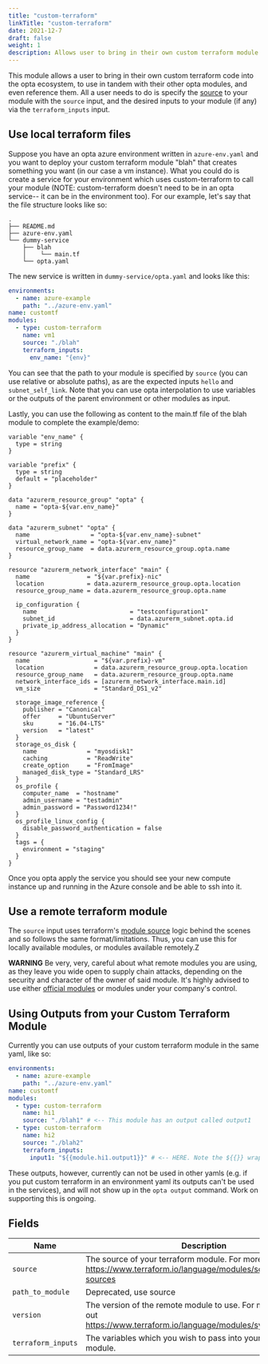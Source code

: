 ```yaml
---
title: "custom-terraform"
linkTitle: "custom-terraform"
date: 2021-12-7
draft: false
weight: 1
description: Allows user to bring in their own custom terraform module
---
```


This module allows a user to bring in their own custom terraform code into the opta ecosystem, to use in tandem with
their other opta modules, and even reference them. All a user needs to do is specify the 
[source](https://www.terraform.io/language/modules/sources#module-sources)
to your module with the `source` input, and the desired inputs to your module (if any) via the 
`terraform_inputs` input.

## Use local terraform files
Suppose you have an opta azure environment written in `azure-env.yaml` and you want to deploy your custom terraform module
"blah" that creates something you want (in our case a vm instance). What you could do is create a service for your
environment which uses custom-terraform to call your module (NOTE: custom-terraform doesn't need to be in an opta 
service-- it can be in the environment too). For our example, let's say that the file structure looks like so:

```
.
├── README.md
├── azure-env.yaml
└── dummy-service
    ├── blah
    │    └── main.tf
    └── opta.yaml
```

The new service is written in `dummy-service/opta.yaml` and looks like this:

```yaml
environments:
  - name: azure-example
    path: "../azure-env.yaml"
name: customtf
modules:
  - type: custom-terraform
    name: vm1
    source: "./blah"
    terraform_inputs:
      env_name: "{env}"
```

You can see that the path to your module is specified by `source` (you can use relative or absolute paths),
as are the expected inputs `hello` and `subnet_self_link`. Note that you can use opta interpolation to use variables or
the outputs of the parent environment or other modules as input.

Lastly, you can use the following as content to the main.tf file of the blah module to complete the example/demo:

```hcl
variable "env_name" {
  type = string
}

variable "prefix" {
  type = string
  default = "placeholder"
}

data "azurerm_resource_group" "opta" {
  name = "opta-${var.env_name}"
}

data "azurerm_subnet" "opta" {
  name                 = "opta-${var.env_name}-subnet"
  virtual_network_name = "opta-${var.env_name}"
  resource_group_name  = data.azurerm_resource_group.opta.name
}

resource "azurerm_network_interface" "main" {
  name                = "${var.prefix}-nic"
  location            = data.azurerm_resource_group.opta.location
  resource_group_name = data.azurerm_resource_group.opta.name

  ip_configuration {
    name                          = "testconfiguration1"
    subnet_id                     = data.azurerm_subnet.opta.id
    private_ip_address_allocation = "Dynamic"
  }
}

resource "azurerm_virtual_machine" "main" {
  name                  = "${var.prefix}-vm"
  location              = data.azurerm_resource_group.opta.location
  resource_group_name   = data.azurerm_resource_group.opta.name
  network_interface_ids = [azurerm_network_interface.main.id]
  vm_size               = "Standard_DS1_v2"

  storage_image_reference {
    publisher = "Canonical"
    offer     = "UbuntuServer"
    sku       = "16.04-LTS"
    version   = "latest"
  }
  storage_os_disk {
    name              = "myosdisk1"
    caching           = "ReadWrite"
    create_option     = "FromImage"
    managed_disk_type = "Standard_LRS"
  }
  os_profile {
    computer_name  = "hostname"
    admin_username = "testadmin"
    admin_password = "Password1234!"
  }
  os_profile_linux_config {
    disable_password_authentication = false
  }
  tags = {
    environment = "staging"
  }
}
```

Once you opta apply the service you should see your new compute instance up and running in the Azure console and be able
to ssh into it.

## Use a remote terraform module
The `source` input uses terraform's [module source](https://www.terraform.io/language/modules/sources#module-sources)
logic behind the scenes and so follows the same format/limitations. Thus, you can use this for locally available modules,
or modules available remotely.Z

**WARNING** Be very, very, careful about what remote modules you are using, as they leave you wide open to supply chain
attacks, depending on the security and character of the owner of said module. It's highly advised to use either 
[official modules](https://registry.terraform.io/browse/modules) or modules under your company's control.

## Using Outputs from your Custom Terraform Module
Currently you can use outputs of your custom terraform module in the same yaml, like so:
```yaml
environments:
  - name: azure-example
    path: "../azure-env.yaml"
name: customtf
modules:
  - type: custom-terraform
    name: hi1
    source: "./blah1" # <-- This module has an output called output1
  - type: custom-terraform
    name: hi2
    source: "./blah2"
    terraform_inputs:
      input1: "${{module.hi1.output1}}" # <-- HERE. Note the ${{}} wrapping
```

These outputs, however, currently can not be used in other yamls (e.g. if you put custom terraform in an environment 
yaml its outputs can't be used in the services), and will not show up in the `opta output` command. Work on supporting 
this is ongoing.

## Fields


| Name      | Description | Default | Required |
| ----------- | ----------- | ------- | -------- |
| `source` | The source of your terraform module. For more info, check out https://www.terraform.io/language/modules/sources#module-sources | `None` | False |
| `path_to_module` | Deprecated, use source | `None` | False |
| `version` | The version of the remote module to use. For more info, check out https://www.terraform.io/language/modules/syntax#version | `None` | False |
| `terraform_inputs` | The variables which you wish to pass into your custom module. | `{}` | False |